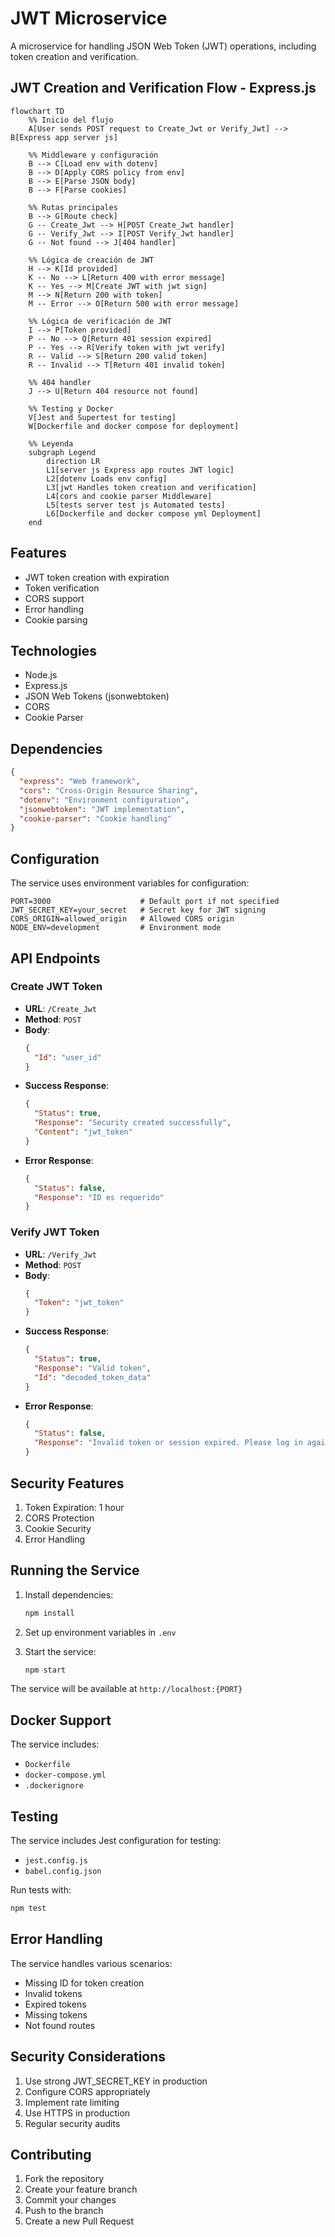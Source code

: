 
# JWT Microservice

A microservice for handling JSON Web Token (JWT) operations, including token creation and verification.

## JWT Creation and Verification Flow - Express.js


```mermaid
flowchart TD
    %% Inicio del flujo
    A[User sends POST request to Create_Jwt or Verify_Jwt] --> B[Express app server js]

    %% Middleware y configuración
    B --> C[Load env with dotenv]
    B --> D[Apply CORS policy from env]
    B --> E[Parse JSON body]
    B --> F[Parse cookies]

    %% Rutas principales
    B --> G[Route check]
    G -- Create_Jwt --> H[POST Create_Jwt handler]
    G -- Verify_Jwt --> I[POST Verify_Jwt handler]
    G -- Not found --> J[404 handler]

    %% Lógica de creación de JWT
    H --> K[Id provided]
    K -- No --> L[Return 400 with error message]
    K -- Yes --> M[Create JWT with jwt sign]
    M --> N[Return 200 with token]
    M -- Error --> O[Return 500 with error message]

    %% Lógica de verificación de JWT
    I --> P[Token provided]
    P -- No --> Q[Return 401 session expired]
    P -- Yes --> R[Verify token with jwt verify]
    R -- Valid --> S[Return 200 valid token]
    R -- Invalid --> T[Return 401 invalid token]

    %% 404 handler
    J --> U[Return 404 resource not found]

    %% Testing y Docker
    V[Jest and Supertest for testing]
    W[Dockerfile and docker compose for deployment]

    %% Leyenda
    subgraph Legend
        direction LR
        L1[server js Express app routes JWT logic]
        L2[dotenv Loads env config]
        L3[jwt Handles token creation and verification]
        L4[cors and cookie parser Middleware]
        L5[tests server test js Automated tests]
        L6[Dockerfile and docker compose yml Deployment]
    end
```

## Features

- JWT token creation with expiration
- Token verification
- CORS support
- Error handling
- Cookie parsing

## Technologies

- Node.js
- Express.js
- JSON Web Tokens (jsonwebtoken)
- CORS
- Cookie Parser

## Dependencies

```json
{
  "express": "Web framework",
  "cors": "Cross-Origin Resource Sharing",
  "dotenv": "Environment configuration",
  "jsonwebtoken": "JWT implementation",
  "cookie-parser": "Cookie handling"
}
```

## Configuration

The service uses environment variables for configuration:

```env
PORT=3000                    # Default port if not specified
JWT_SECRET_KEY=your_secret   # Secret key for JWT signing
CORS_ORIGIN=allowed_origin   # Allowed CORS origin
NODE_ENV=development         # Environment mode
```

## API Endpoints

### Create JWT Token

- **URL**: `/Create_Jwt`
- **Method**: `POST`
- **Body**:
  ```json
  {
    "Id": "user_id"
  }
  ```
- **Success Response**:
  ```json
  {
    "Status": true,
    "Response": "Security created successfully",
    "Content": "jwt_token"
  }
  ```
- **Error Response**:
  ```json
  {
    "Status": false,
    "Response": "ID es requerido"
  }
  ```

### Verify JWT Token

- **URL**: `/Verify_Jwt`
- **Method**: `POST`
- **Body**:
  ```json
  {
    "Token": "jwt_token"
  }
  ```
- **Success Response**:
  ```json
  {
    "Status": true,
    "Response": "Valid token",
    "Id": "decoded_token_data"
  }
  ```
- **Error Response**:
  ```json
  {
    "Status": false,
    "Response": "Invalid token or session expired. Please log in again."
  }
  ```

## Security Features

1. Token Expiration: 1 hour
2. CORS Protection
3. Cookie Security
4. Error Handling

## Running the Service

1. Install dependencies:
   ```bash
   npm install
   ```

2. Set up environment variables in `.env`

3. Start the service:
   ```bash
   npm start
   ```

The service will be available at `http://localhost:{PORT}`

## Docker Support

The service includes:
- `Dockerfile`
- `docker-compose.yml`
- `.dockerignore`

## Testing

The service includes Jest configuration for testing:
- `jest.config.js`
- `babel.config.json`

Run tests with:
```bash
npm test
```

## Error Handling

The service handles various scenarios:

- Missing ID for token creation
- Invalid tokens
- Expired tokens
- Missing tokens
- Not found routes

## Security Considerations

1. Use strong JWT_SECRET_KEY in production
2. Configure CORS appropriately
3. Implement rate limiting
4. Use HTTPS in production
5. Regular security audits

## Contributing

1. Fork the repository
2. Create your feature branch
3. Commit your changes
4. Push to the branch
5. Create a new Pull Request
```